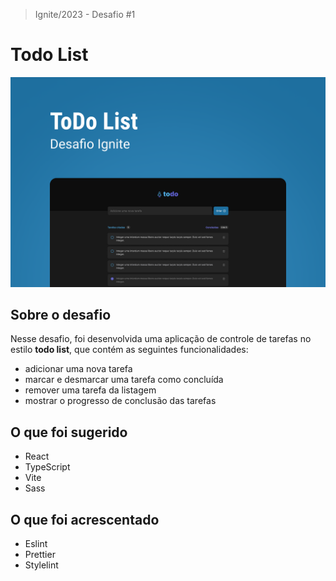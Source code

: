 > Ignite/2023 - Desafio #1

# Todo List

<img src=".github/assets/todo-list.png" />

## Sobre o desafio

Nesse desafio, foi desenvolvida uma aplicação de controle de tarefas no estilo **todo list**, que contém as seguintes funcionalidades:

- adicionar uma nova tarefa
- marcar e desmarcar uma tarefa como concluída
- remover uma tarefa da listagem
- mostrar o progresso de conclusão das tarefas

## O que foi sugerido

- React
- TypeScript
- Vite
- Sass

## O que foi acrescentado
- Eslint
- Prettier
- Stylelint
